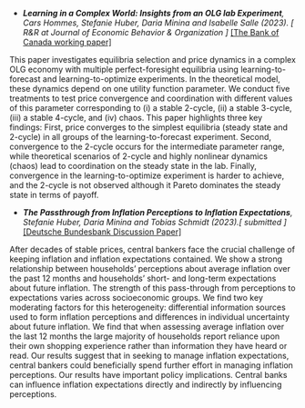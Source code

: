 
- *<strong><strong>Learning in a Complex World: Insights from an OLG lab Experiment</strong></strong>, Cars Hommes, Stefanie Huber, Daria Minina and Isabelle Salle (2023). [<i> R&R at Journal of Economic Behavior & Organization </i>]* [[The Bank of Canada working paper]](https://www.bankofcanada.ca/2023/02/staff-working-paper-2023-13/)

This paper investigates equilibria selection and price dynamics in a complex OLG economy with multiple perfect-foresight equilibria using learning-to-forecast and learning-to-optimize experiments. In the theoretical model, these dynamics depend on one utility function parameter. We conduct five treatments to test price convergence and coordination with different values of this parameter corresponding to (i) a stable 2-cycle, (ii) a stable 3-cycle, (iii) a stable 4-cycle, and (iv) chaos. This paper highlights three key findings: First, price converges to the simplest equilibria (steady state and 2-cycle) in all groups of the learning-to-forecast experiment. Second, convergence to the 2-cycle occurs for the intermediate parameter range, while theoretical scenarios of 2-cycle and highly nonlinear dynamics (chaos) lead to coordination on the steady state in the lab. Finally, convergence in the learning-to-optimize experiment is harder to achieve, and the 2-cycle is not observed although it Pareto dominates the steady state in terms of payoff.

- *<strong><strong>The Passthrough from Inflation Perceptions to Inflation Expectations</strong></strong>, Stefanie Huber, Daria Minina and Tobias Schmidt (2023).[<i> submitted </i>]* [[Deutsche Bundesbank Discussion Paper]](https://www.bundesbank.de/resource/blob/902668/365682610f6c37a512c5905f66f8f285/mL/2023-06-30-dkp-17-data.pdf)

After decades of stable prices, central bankers face the crucial challenge of keeping inflation and inflation expectations contained. We show a strong relationship between households’ perceptions about average inflation over the past 12 months and households’ short- and long-term expectations about future inflation. The strength of this pass-through from perceptions to expectations varies across socioeconomic groups. We find two key moderating factors for this heterogeneity: differential information sources used to form inflation perceptions and differences in individual uncertainty about future inflation. We find that when assessing average inflation over the last 12 months the large majority of households report reliance upon their own shopping experience rather than information they have heard or read. Our results suggest that in seeking to manage inflation expectations, central bankers could beneficially spend further effort in managing inflation perceptions. Our results have important policy implications. Central banks can influence inflation expectations directly and indirectly by influencing perceptions.
